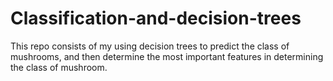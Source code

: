 # Classification-and-decision-trees

This repo consists of my using decision trees to predict the class
of mushrooms, and then determine the most important features in determining 
the class of mushroom.
